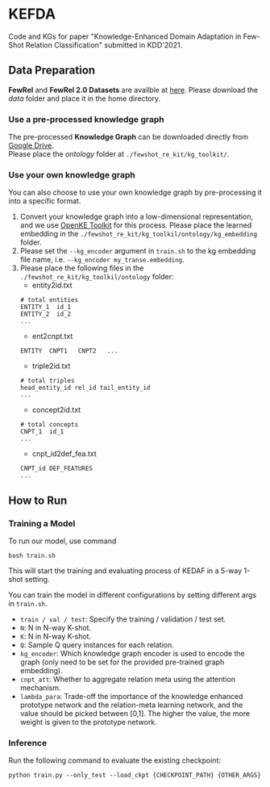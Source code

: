 # KEFDA
Code and KGs for paper "Knowledge-Enhanced Domain Adaptation in Few-Shot Relation Classification" submitted in KDD'2021.

## Data Preparation

**FewRel** and **FewRel 2.0 Datasets** are availble at [here](https://github.com/thunlp/FewRel). 
Please download the *data* folder and place it in the home directory.

### Use a pre-processed knowledge graph

The pre-processed **Knowledge Graph** can be downloaded directly from [Google Drive](https://drive.google.com/drive/folders/1t5DUvE3tedLyWJLlT1H1iYIvNY2u3xxm?usp=sharing). \
Please place the *ontology* folder at ```./fewshot_re_kit/kg_toolkit/```.

### Use your own knowledge graph

You can also choose to use your own knowledge graph by pre-processing it into a specific format.

1. Convert your knowledge graph into a low-dimensional representation, and we use [OpenKE Toolkit](https://github.com/thunlp/OpenKE) for this process.
Please place the learned embedding in the ```./fewshot_re_kit/kg_toolkil/ontology/kg_embedding``` folder.
2. Please set the ```--kg_encoder``` argument in ```train.sh``` to the kg embedding file name, i.e. ```--kg_encoder my_transe.embedding```.
3. Please place the following files in the ```./fewshot_re_kit/kg_toolkil/ontology``` folder:
    - entity2id.txt
    ```
    # total entities
    ENTITY_1  id_1
    ENTITY_2  id_2
    ...
    ```
    - ent2cnpt.txt
    ```
    ENTITY  CNPT1   CNPT2   ...
    ```
    - triple2id.txt
    ```
    # total triples
    head_entity_id rel_id tail_entity_id
    ...
    ```
    - concept2id.txt
    ```
    # total concepts
    CNPT_1  id_1
    ...
    ```
    - cnpt_id2def_fea.txt
    ```
    CNPT_id DEF_FEATURES
    ...
    ```

<!--Guidance on how to pre-process your own knowledge graph will be released soon....  :construction: -->


## How to Run

### Training a Model

To run our model, use command

```
bash train.sh
```

This will start the training and evaluating process of KEDAF in a 5-way 1-shot setting.

You can train the model in different configurations by setting different args in `train.sh`.

- ```train / val / test```: Specify the training / validation / test set. 
- ```N```: N in N-way K-shot.
- ```K```: N in N-way K-shot.
- ```Q```: Sample Q query instances for each relation.
- ```kg_encoder```: Which knowledge graph encoder is used to encode the graph (only need to be set for the provided pre-trained graph embedding).
- ```cnpt_att```: Whether to aggregate relation meta using the attention mechanism.
- ```lambda_para```: Trade-off the importance of the knowledge enhanced prototype network and the relation-meta learning network, and the value should be picked between [0,1]. The higher the value, the more weight is given to the prototype network.

### Inference

Run the following command to evaluate the existing checkpoint:

```
python train.py --only_test --load_ckpt {CHECKPOINT_PATH} {OTHER_ARGS}
```


